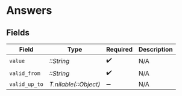 # Answers


## Fields

| Field                 | Type                  | Required              | Description           |
| --------------------- | --------------------- | --------------------- | --------------------- |
| `value`               | *::String*            | :heavy_check_mark:    | N/A                   |
| `valid_from`          | *::String*            | :heavy_check_mark:    | N/A                   |
| `valid_up_to`         | *T.nilable(::Object)* | :heavy_minus_sign:    | N/A                   |